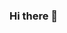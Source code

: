 ### Hi there 👋

<!--
**Sambit-Jena/Sambit-Jena** is a ✨ _special_ ✨ repository because its `README.md` (this file) appears on your GitHub profile.

Here are some ideas to get you started:

- 🔭 I’m currently working on ... NIQ as Research Associate
- 🌱 I’m currently learning ... DATA SCIENCE
- 👯 I’m looking to collaborate on ...
- 🤔 I’m looking for help with ...
- 💬 Ask me about ...
- 📫 How to reach me: ... jena.sambit26@gmail.com
- 😄 Pronouns: ...
- ⚡ Fun fact: ... I am always 20 minutes early for everything 😁
